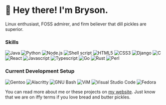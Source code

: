 # :wave: Hey there! I'm Bryson.

Linux enthusiast, FOSS admirer, and firm believer that dill pickles are superior.

### Skills

![Java](https://img.shields.io/badge/Java-ED8B00?style=for-the-badge&logo=java&logoColor=white) ![Python](https://img.shields.io/badge/Python-3776AB?style=for-the-badge&logo=python&logoColor=white) ![Node.js](https://img.shields.io/badge/Node.js-43853D?style=for-the-badge&logo=node.js&logoColor=white) ![Shell script](https://img.shields.io/badge/Shell_Script-121011?style=for-the-badge&logo=gnu-bash&logoColor=white) ![HTML5](https://img.shields.io/badge/HTML5-E34F26?style=for-the-badge&logo=html5&logoColor=white) ![CSS3](https://img.shields.io/badge/CSS3-1572B6?style=for-the-badge&logo=css3&logoColor=white) ![Django](https://img.shields.io/badge/Django-092E20?style=for-the-badge&logo=django&logoColor=white) ![C](https://img.shields.io/badge/C-00599C?style=for-the-badge&logo=c&logoColor=white) ![React](https://img.shields.io/badge/React-20232A?style=for-the-badge&logo=react&logoColor=61DAFB) ![Javascript](https://img.shields.io/badge/JavaScript-323330?style=for-the-badge&logo=javascript&logoColor=F7DF1E) ![Typescript](https://img.shields.io/badge/TypeScript-007ACC?style=for-the-badge&logo=typescript&logoColor=white) ![Go](https://img.shields.io/badge/Go-00ADD8?style=for-the-badge&logo=go&logoColor=white) ![Rust](https://img.shields.io/badge/Rust-000000?style=for-the-badge&logo=rust&logoColor=white) ![Perl](https://img.shields.io/badge/Perl-39457E?style=for-the-badge&logo=perl&logoColor=white)


### Current Development Setup

![Gentoo](https://img.shields.io/badge/Gentoo-54487A?style=for-the-badge&logo=gentoo&logoColor=white) ![Alacritty](https://img.shields.io/badge/alacritty-F46D01?style=for-the-badge&logo=alacritty&logoColor=white) ![GNU Bash](https://img.shields.io/badge/GNU%20Bash-4EAA25?style=for-the-badge&logo=GNU%20Bash&logoColor=white) ![ViM](https://img.shields.io/badge/VIM-%2311AB00.svg?&style=for-the-badge&logo=vim&logoColor=white) ![Visual Studio Code](https://img.shields.io/badge/Visual_Studio_Code-0078D4?style=for-the-badge&logo=visual%20studio%20code&logoColor=white) ![Fedora](https://img.shields.io/badge/Fedora-294172?style=for-the-badge&logo=fedora&logoColor=white) 

You can read more about me or these projects on [my website](https://brysonsteck.net). Just know that we are on iffy terms if you love bread and butter pickles.
